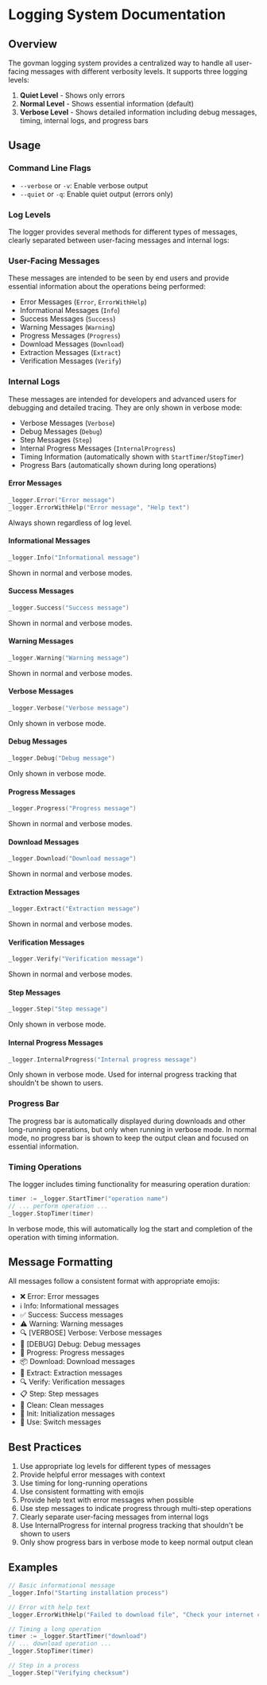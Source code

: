 # Logging System Documentation

## Overview

The govman logging system provides a centralized way to handle all user-facing messages with different verbosity levels. It supports three logging levels:


1. **Quiet Level** - Shows only errors
2. **Normal Level** - Shows essential information (default)
3. **Verbose Level** - Shows detailed information including debug messages, timing, internal logs, and progress bars
## Usage

### Command Line Flags

- `--verbose` or `-v`: Enable verbose output
- `--quiet` or `-q`: Enable quiet output (errors only)

### Log Levels

The logger provides several methods for different types of messages, clearly separated between user-facing messages and internal logs:

### User-Facing Messages

These messages are intended to be seen by end users and provide essential information about the operations being performed:

- Error Messages (`Error`, `ErrorWithHelp`)
- Informational Messages (`Info`)
- Success Messages (`Success`)
- Warning Messages (`Warning`)
- Progress Messages (`Progress`)
- Download Messages (`Download`)
- Extraction Messages (`Extract`)
- Verification Messages (`Verify`)

### Internal Logs

These messages are intended for developers and advanced users for debugging and detailed tracing. They are only shown in verbose mode:

- Verbose Messages (`Verbose`)
- Debug Messages (`Debug`)
- Step Messages (`Step`)
- Internal Progress Messages (`InternalProgress`)
- Timing Information (automatically shown with `StartTimer`/`StopTimer`)
- Progress Bars (automatically shown during long operations)

#### Error Messages
```go
_logger.Error("Error message")
_logger.ErrorWithHelp("Error message", "Help text")
```
Always shown regardless of log level.

#### Informational Messages
```go
_logger.Info("Informational message")
```
Shown in normal and verbose modes.

#### Success Messages
```go
_logger.Success("Success message")
```
Shown in normal and verbose modes.

#### Warning Messages
```go
_logger.Warning("Warning message")
```
Shown in normal and verbose modes.

#### Verbose Messages
```go
_logger.Verbose("Verbose message")
```
Only shown in verbose mode.

#### Debug Messages
```go
_logger.Debug("Debug message")
```
Only shown in verbose mode.

#### Progress Messages
```go
_logger.Progress("Progress message")
```
Shown in normal and verbose modes.

#### Download Messages
```go
_logger.Download("Download message")
```
Shown in normal and verbose modes.

#### Extraction Messages
```go
_logger.Extract("Extraction message")
```
Shown in normal and verbose modes.

#### Verification Messages
```go
_logger.Verify("Verification message")
```
Shown in normal and verbose modes.

#### Step Messages
```go
_logger.Step("Step message")
```
Only shown in verbose mode.

#### Internal Progress Messages
```go
_logger.InternalProgress("Internal progress message")
```
Only shown in verbose mode. Used for internal progress tracking that shouldn't be shown to users.

### Progress Bar
The progress bar is automatically displayed during downloads and other long-running operations,
but only when running in verbose mode. In normal mode, no progress bar is shown to keep the
output clean and focused on essential information.

### Timing Operations

The logger includes timing functionality for measuring operation duration:

```go
timer := _logger.StartTimer("operation name")
// ... perform operation ...
_logger.StopTimer(timer)
```

In verbose mode, this will automatically log the start and completion of the operation with timing information.

## Message Formatting

All messages follow a consistent format with appropriate emojis:

- ❌ Error: Error messages
- ℹ️  Info: Informational messages
- ✅ Success: Success messages
- ⚠️  Warning: Warning messages
- 🔍 [VERBOSE] Verbose: Verbose messages
- 🐛 [DEBUG] Debug: Debug messages
- 🔄 Progress: Progress messages
- 📦 Download: Download messages
- 📂 Extract: Extraction messages
- 🔍 Verify: Verification messages
- 📋 Step: Step messages
- 🧹 Clean: Clean messages
- 🔧 Init: Initialization messages
- 🐹 Use: Switch messages

## Best Practices

1. Use appropriate log levels for different types of messages
2. Provide helpful error messages with context
3. Use timing for long-running operations
4. Use consistent formatting with emojis
5. Provide help text with error messages when possible
6. Use step messages to indicate progress through multi-step operations
7. Clearly separate user-facing messages from internal logs
8. Use InternalProgress for internal progress tracking that shouldn't be shown to users
9. Only show progress bars in verbose mode to keep normal output clean

## Examples

```go
// Basic informational message
_logger.Info("Starting installation process")

// Error with help text
_logger.ErrorWithHelp("Failed to download file", "Check your internet connection and try again.")

// Timing a long operation
timer := _logger.StartTimer("download")
// ... download operation ...
_logger.StopTimer(timer)

// Step in a process
_logger.Step("Verifying checksum")